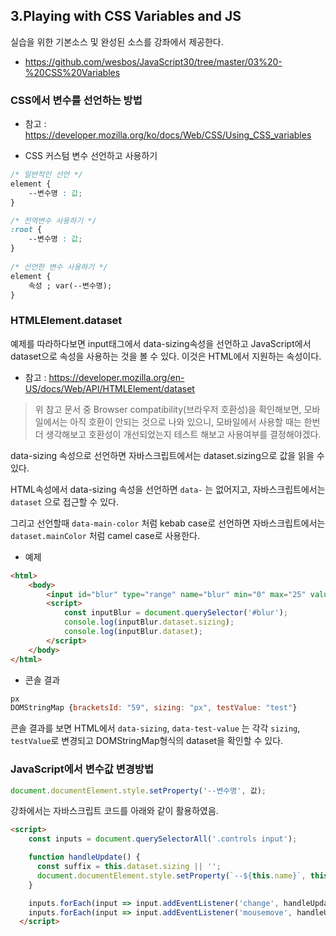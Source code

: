 ## 3.Playing with CSS Variables and JS



실습을 위한 기본소스 및 완성된 소스를 강좌에서 제공한다.

* https://github.com/wesbos/JavaScript30/tree/master/03%20-%20CSS%20Variables



### CSS에서 변수를 선언하는 방법

* 참고 : https://developer.mozilla.org/ko/docs/Web/CSS/Using_CSS_variables

* CSS 커스텀 변수 선언하고 사용하기

```css
/* 일반적인 선언 */
element {
    --변수명 : 값;
}

/* 전역변수 사용하기 */
:root {
    --변수명 : 값;
}
        
/* 선언한 변수 사용하기 */
element {
    속성 ; var(--변수명);
}
```









### HTMLElement.dataset

예제를 따라하다보면 input태그에서 data-sizing속성을 선언하고 JavaScript에서 dataset으로 속성을 사용하는 것을 볼 수 있다. 이것은 HTML에서 지원하는 속성이다.

* 참고 : https://developer.mozilla.org/en-US/docs/Web/API/HTMLElement/dataset

> 위 참고 문서 중 Browser compatibility(브라우저 호환성)을 확인해보면, 모바일에서는 아직 호환이 안되는 것으로 나와 있으니, 모바일에서 사용할 때는 한번더 생각해보고 호환성이 개선되었는지 테스트 해보고 사용여부를 결정해야겠다.



data-sizing 속성으로 선언하면 자바스크립트에서는 dataset.sizing으로 값을 읽을 수 있다.

HTML속성에서 data-sizing 속성을 선언하면 `data-` 는 없어지고, 자바스크립트에서는 `dataset` 으로 접근할 수 있다.

그리고 선언할때 `data-main-color` 처럼 kebab case로 선언하면 자바스크립트에서는 `dataset.mainColor` 처럼 camel  case로 사용한다.



* 예제

```html
<html>
    <body>
        <input id="blur" type="range" name="blur" min="0" max="25" value="10" data-sizing="px" data-test-value="test">
        <script>
            const inputBlur = document.querySelector('#blur');
            console.log(inputBlur.dataset.sizing);
            console.log(inputBlur.dataset);
        </script>
    </body>
</html>
```



* 콘솔 결과

```javascript
px
DOMStringMap {bracketsId: "59", sizing: "px", testValue: "test"}
```

콘솔 결과를 보면 HTML에서 `data-sizing`, `data-test-value` 는 각각 `sizing`, `testValue`로 변경되고 DOMStringMap형식의 dataset을 확인할 수 있다.



### JavaScript에서 변수값 변경방법

```javascript
document.documentElement.style.setProperty('--변수명', 값);
```

강좌에서는 자바스크립트 코드를 아래와 같이 활용하였음.

```html
<script>
    const inputs = document.querySelectorAll('.controls input');

    function handleUpdate() {
      const suffix = this.dataset.sizing || '';
      document.documentElement.style.setProperty(`--${this.name}`, this.value + suffix);
    }

    inputs.forEach(input => input.addEventListener('change', handleUpdate));
    inputs.forEach(input => input.addEventListener('mousemove', handleUpdate));
  </script>

```

# 